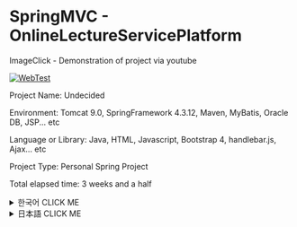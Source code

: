 # SpringMVC - OnlineLectureServicePlatform

ImageClick - Demonstration of project via youtube

[![WebTest](http://img.youtube.com/vi/OUt0UI3mrNM/0.jpg)](http://www.youtube.com/watch?v=OUt0UI3mrNM "WebTest")

Project Name: Undecided

Environment: Tomcat 9.0, SpringFramework 4.3.12, Maven, MyBatis, Oracle DB, JSP... etc

Language or Library: Java, HTML, Javascript, Bootstrap 4, handlebar.js, Ajax... etc

Project Type: Personal Spring Project

Total elapsed time: 3 weeks and a half

<details><summary>한국어 CLICK ME</summary>
<p>


## 개발동기

![alt text](https://github.com/Saimoon13/myProject2/blob/master/web/resources/imgForPort/01.png?raw=true)
```diff
+ 좌 - 유명 인터넷 강의 플랫폼 Udacity, 우 - 학교 토론 스레드 게시판
```

프로젝트 당시 HTML의 활용 수준이 미흡하다는 것을 깨닫고 udacity에서 제공하던 무료 HTML 강좌를 듣고 있었습니다.
그와 동시에 대학교 마지막 학기의 수업이 인터넷 강의로 진행되는 것이었는데, 이 강의 내용은
영어 동영상 강의를 듣고, 영어로 토론을 진행하는 것이었습니다.

기관에서 교육을 받으면서 udacity처럼 동영상 서비스를 제공하면서
스레드 형식의 게시판으로 정보 공유, 토론을 하면 좋겠다는 생각에
이 둘을 합쳐보고 싶다는 생각에 사이트를 만들게 되었습니다.


## 구성
&nbsp;
* 메인화면

![alt text](https://github.com/Saimoon13/myProject2/blob/master/web/resources/imgForPort/02.png)
**1: 기본적인 서비스를 제공하는 탭입니다.**

Lecture는 강의 서비스를 제공하는 페이지

Discuss는 강의와 관련된 토론 게시판입니다.



**2: 회원을 관리하는 탭입니다.**

Bootstrap4 Modal 템플릿을 사용하였으며
세션을 통한 로그인 방식입니다.

![alt text](https://github.com/Saimoon13/myProject2/blob/master/web/resources/imgForPort/03.png)

Jsp를 이용하여 로그인 시변화하도록 구현되어있습니다.

**3: 클릭 시 각 난이도에 해당하는 lecture 부분으로 이동합니다.**

offset 메소드를 이용하여, 이동하게끔 click 속성을 부여했습니다.

&nbsp;
* 회원가입 Modal 입니다.

![alt text](https://github.com/Saimoon13/myProject2/blob/master/web/resources/imgForPort/04.png)

**1: 회원 정보를 입력받는 곳입니다.**

정규표현식 코드로 View에서 들어오는 데이터를 솎아냅니다.

정규표현식을 통과하지 못하거나, 입력데이터가 부족할 시 **2** 에 해당되는 메시지가 뜹니다.

&nbsp;
* 동영상 서비스 lecture 탭입니다.

![alt text](https://github.com/Saimoon13/myProject2/blob/master/web/resources/imgForPort/05.png)

**1: 탭으로 각 난이도에 해당하는 뷰로 스크롤 이동이 가능합니다.**

**2: 구체적 강의 페이지입니다. 클릭 시 Modal 팝업이 뜹니다.**

&nbsp;
* 강의 모달입니다.

![alt text](https://github.com/Saimoon13/myProject2/blob/master/web/resources/imgForPort/06.png)

**1: Oracle DB에서 가져온 강의 정보입니다.**

**2:페이지 이벤트입니다.**

Enroll 버튼으로 강의 서비스 제공 페이지로 넘어갑니다.

Discuss 버튼은 강의 정보의 페이지로 넘어갑니다.

&nbsp;
* 강의 서비스 제공 페이지입니다.

![alt text](https://github.com/Saimoon13/myProject2/blob/master/web/resources/imgForPort/07.png)

**1: 강의의 소분류입니다.**

강의마다 하나의 동영상 url을 포함한 정보를 지니고 있습니다.

**2: Side-navigation bar를 여닫는 버튼입니다.**

**3: DB에서 가져온 youtube url을 iframe으로 서비스 제공합니다.**

&nbsp;
* 토론 게시판입니다.

![alt text](https://github.com/Saimoon13/myProject2/blob/master/web/resources/imgForPort/08.png)

**1: 강의의 난이도 별로 분류되어있습니다.**

**2: Spring WebSocket을 이용한 접속자 로그인 정보입니다.**

로그인 중인 데이터 정보를 표기합니다. 위 사진에서는 admin 계정으로 로그인되어있기에 자기 자신만 표시되었습니다.
DB에서 읽어온 통계정보와 최근 3일 이내의 신회원 정보를 표기합니다.

&nbsp;
* 과목 별 게시판입니다.

![alt text](https://github.com/Saimoon13/myProject2/blob/master/web/resources/imgForPort/09.png)

**1: 게시판 메뉴입니다.** 

댓글 조회수 마지막 댓글자 정보등이 표기됩니다.

**2: 검색창입니다.** 

제목, 내용, 작성자 필터로 검색이 가능합니다.

**3: 새 글 쓰기 버튼입니다.** 

로그인 되어 있을 때만 활성화됩니다.

&nbsp;
* 게시글 페이지 입니다.

![alt text](https://github.com/Saimoon13/myProject2/blob/master/web/resources/imgForPort/10.png)

**1: 게시글 내용입니다.** 

로그인 사용자가 작성자 본인이라면 3처럼 수정, 삭제 탭이 활성화 됩니다.

**2: 게시글의 스레드 댓글입니다.** 

handlebar.js 라이브러리로 구현되어 있습니다.

**3: 로그인 사용자가 댓글 작성자라면 수정, 삭제 버튼이 확성화됩니다.**


&nbsp;
##  만들기 전에 구상했던 점과 다르게 구현된 점들

프로젝트를 시작하기 전에 정말 간단하게 개요 ppt를 만들었습니다.

대략적으로 구상을 해놓았습니다.

밑에서도 차이점을 설명하기 위해 사용하겠지만

그래도 전체를 보고싶으신 분들은 밑 주소를 참고해주세요.

https://www.slideshare.net/yuwonkyun/spring-overview-roughly

&nbsp;
![alt text](https://github.com/Saimoon13/myProject2/blob/master/web/resources/imgForPort/changed/001.png?raw=true)
 
자유게시판을 만들려했는데

동영상 서비스 제공 플랫폼에서 자유 게시판이 있다는 것이 어색했다고 느꼈습니다.

자유게시판을 지우고, 토론 게시판을 만들기로 했습니다.

&nbsp;
![alt text](https://github.com/Saimoon13/myProject2/blob/master/web/resources/imgForPort/changed/002.png?raw=true)

Ajax를 이용하여 모든 input의 데이테를 확인하여

'중복된 아이디입니다.' 라는 식으로 사용하려 했지만

정규표현식을 이용한 view의 활용만으로 필터처리를 했습니다.

&nbsp;
![alt text](https://github.com/Saimoon13/myProject2/blob/master/web/resources/imgForPort/changed/003.png?raw=true)

자유 게시판이 사라져서 쓸모없는 부분이 되어버렸습니다. 전부 지우고

토론 게시판으로 리모델링 돼었습니다.

&nbsp;
![alt text](https://github.com/Saimoon13/myProject2/blob/master/web/resources/imgForPort/changed/004.png?raw=true)

난이도를 아코디언 같은 Jquery UI로 처리하려고 했으나

사용자의 입장에서 클릭 같은 이벤트를 발생시켜야만 컨텐츠가 보인다는 것은 매우 불편할 것이라고 생각해

offset을 이용한 스크롤 버튼을 만들어놓고

모든 강의를 한페이지에 표현하기로 했습니다.

&nbsp;
![alt text](https://github.com/Saimoon13/myProject2/blob/master/web/resources/imgForPort/changed/005.png?raw=true)

자유 게시판이 사라지고 토론게시판으로 만들어졌기에

검색게시판은 토론 게시판에 포함되어 있어 기능 자체가 필요가 없어졌습니다.

때문에 사라졌습니다.

&nbsp;
![alt text](https://github.com/Saimoon13/myProject2/blob/master/web/resources/imgForPort/changed/006.png?raw=true)

lecture comment 기능을 만들 시 DIscuss 에 토론 기능을 집중시키는 의도가 희석될 수 있다는 생각이 들었습니다.

Udacity에서도 video coment는 사용하지 않는 점을 생각해 기능을 삭제했습니다.


&nbsp;
## 프로젝트를 마무리하면서 느낀점

&nbsp;
먼저 DB에 대해 느낀점이 많습니다. 아래는 제가 만든 DB의 erd 입니다.

![alt text](https://github.com/Saimoon13/myProject2/blob/master/web/resources/imgForPort/erd.png?raw=true)

프로젝트를 완성 후 데이터보에스 erd를 만들면서 느낀점은 중복되는 부분이 너무많다는 것입니다.

lid(과목 아이디), lname(과목 이름) 등 과목정보는 과반 이상의 테이블에서 사용하고 있습니다.


객체 지향 언어에서는 상속을 통해서 코드의 중복을 최소화 할 수 있습니다.

하지만 데이터베이스는 상속이 없는 것으로 알고 있습니다. 

다른 사람에게 묻고 조사해서 데이터베이스는 릴레이션을 이용해서 

중복을 최소화 할 수 있다는 사실을 알았지만 구체적 활용 방도는 모르는 채입니다. 


또한 youtube url의 처리 때문에 이 로우들을 키(key) 처리도 하지 못한 점도 굉장히 신경스입니다

데이터베이스 설계 능력이 부족함을 통감하였고, 더 공부해서 다음에는 더 치밀한 구성으로 진행해야할 필요성을 느꼈습니다.

&nbsp;
&nbsp;
마지막으로 혼자 프로젝트를 마무리하면서 느낀 가장 큰 점은 모르는 점을 혼자 조사해야한다는 점을 느꼈습니다.

지도 선생님의 아래에서 그룹프로젝트를 진행하면 모르는 것은 팀원들에게 묻거나

그래도 해결되지 않으면, 지도 선생님께 물으면 됩니다. 하지만 혼자 준비하게 되면 그럴 수 없는 것이 가장 힘들었습니다.

**'이게 이렇게 하면 될거같은데 왜 안되지?' **
 
라는 의문을 해결하기 위해 stackoverflow 등 웹 사이트를 적극 활용하여

찾아도 모르는 것이 생기면 직접 질문을 하기도 하였습니다.

 

이러한 경험으로 가르쳐주는 지도자 없이 스스로 해결하는 방법을 배우는 한편

지도자의 중요성을 다시금 깨닫는 좋은 경험이었습니다.


</p>
</details>

<details><summary>日本語 CLICK ME</summary>
<p>




## 開発の動機
![alt text](https://github.com/Saimoon13/myProject2/blob/master/web/resources/imgForPort/01.png?raw=true)
```diff
+左 - 有名インターネット講義プラットフォームUdacity、右 - 学校のディスカッションスレッド掲示板
```

プロジェクト当時HTMLスキルレベルが良くないと思い、udacityで提供するのHTML講座を受けていました。
その時期、大学４年のネット授業も受けていました、この講義の内容は、
英語のビデオ講義を見て、掲示板で英語を使って議論することでした。

機関で教育を受けている時、教育生たちが授業を受けて分からないことに苦労しているところをよく見ました。
先生は一人のため、時間の制約もあり全ての生徒の質問に答えることは難しいかったのです。

英語が上手で英語のウェブを探し、解決する人もいたですが、国内ではそういうIT情報がよく集まる
ウェブサイトが見つかりませんでした。

このため私はその時に受けていた、映像の授業と学校の講義を合わせたらこういう悩みが解決できるかも知れないと思いました。
単なる映像提供のサービスではなく、その映像を見て疑問に思ったこと、もっといい情報をディスカッションするそういうウェブサイトです。
互いに知らないことを教え会い、相乗効果を作る出すことができるホームページと思いました。

このため、二つのサイトを参考として開発に取り組むことにしました。


## 構成
&nbsp;
* メイン

![alt text](https://github.com/Saimoon13/myProject2/blob/master/web/resources/imgForPort/02.png)
**1: 基本的サービスを提供する処です.**

Lectureは講義サービスを提供するページ

Discussは講義と関連する掲示板です。



**2: 会員を管理する処です。**

Bootstrap4 Modalテンプレートを使用しました。
セッションを通じたログイン方法です。

![alt text](https://github.com/Saimoon13/myProject2/blob/master/web/resources/imgForPort/03.png)

Jspを使うログイン時、変化するように作られています。

**3：クリックし、各難易度に対応するlecture部分に移動します。**

offsetメソッドを使い、移動するようclick属性を付与しました。

&nbsp;
* 会員登録Modalです。

![alt text](https://github.com/Saimoon13/myProject2/blob/master/web/resources/imgForPort/04.png)

**1: 会員情報の入力する処です。**

正規表現のコードでViewからの着信データを検査します。

正規表現を通過しない場合や、入力データが満たされない時**2**に該当するメッセージが表示されます。

&nbsp;
* 映像サービスlectureです。

![alt text](https://github.com/Saimoon13/myProject2/blob/master/web/resources/imgForPort/05.png)

**1: 各難易度に対応するスクロールに移動します。**

**2: 講義のページです。クリック時、Modalポップアップが表示されます。**

&nbsp;
* 講義モーダルです。

![alt text](https://github.com/Saimoon13/myProject2/blob/master/web/resources/imgForPort/06.png)

**1: Oracle DBから取得した講義情報です。**

**2:ページイベントです。**

Enrollボタン：講義サービス提供のページに進みます。

Discussボタン：講義情報のページに進みます。

&nbsp;
* 講義サービス提供のページです。

![alt text](https://github.com/Saimoon13/myProject2/blob/master/web/resources/imgForPort/07.png)

**1: 講義の小分類です。**

講義ごとに1つの映像urlを含む情報を持っています。

**2: Side-navigation barを開閉するボタンです。**

**3: DBから取得したyoutube urlをiframeを使って映像を映します**

&nbsp;
* ディスカッション掲示板です。

![alt text](https://github.com/Saimoon13/myProject2/blob/master/web/resources/imgForPort/08.png)

**1: 講義の難易度別に分類されています。**

**2: Spring WebSocketを利用して、接続者のログイン情報を現れます。**

ログイン中のデータの情報を表記します。
上の写真では、adminアカウントでログインしているので、adminだけが表示されました。
DBから読み取った統計情報と、過去3日以内の新会員情報を表記します。

&nbsp;
* 科目別掲示板です。

![alt text](https://github.com/Saimoon13/myProject2/blob/master/web/resources/imgForPort/09.png)

**1: 掲示板の書き込みです。** 

作成した人のIDや、最後のコメントの人などの情報が表記されます。

**2: 検索機能です。** 

タイトル、内容、作成者フィルタで検索が可能です。

**3: 新しい書き込みのボタンです。** 

ログインしている場合にのみ有効になります。

&nbsp;
* スレッドのページです。

![alt text](https://github.com/Saimoon13/myProject2/blob/master/web/resources/imgForPort/10.png)

**1: スレッドのページです。**

ログインユーザーが作成者本人であれば、「3」と同じく変更、削除、ボタンがアクティブになります。

**2: スレッドのコメントです。**

handlebar.jsライブラリを使い実装されています。

**3: ログインユーザーがコメントの作成者であれば、変更、削除ボタンがアクティブになります。**


&nbsp;
##  作成する前の構想との違い

プロジェクトを開始する前に、本当に簡単に概要pptを作成しました。

大まかに構想をしてました。

下でも違いを説明するために使用するが

それでも全体をご覧になりたい方は、下のアドレスをご参照してください。

https://www.slideshare.net/yuwonkyun/spring-overview-roughly

&nbsp;
![alt text](https://github.com/Saimoon13/myProject2/blob/master/web/resources/imgForPort/changed/001.png?raw=true)
 
始めは、どんなお題でも書き込むことが出来る自由掲示板を作成しようと思いました。

しかし、映像サービス提供プラットフォームで自由掲示板があることがぎこちなく感じました。

それで自由掲示板を消して、ディスカッション掲示板を作ることにしました。

&nbsp;
![alt text](https://github.com/Saimoon13/myProject2/blob/master/web/resources/imgForPort/changed/002.png?raw=true)

Ajaxを利用して、すべてのinputのデータを確認して

「重複したIDです。」という風に使用しようとしましたが、

正規表現を利用したviewの活用だけでフィルタ処理をしました。

&nbsp;
![alt text](https://github.com/Saimoon13/myProject2/blob/master/web/resources/imgForPort/changed/003.png?raw=true)

自由掲示板が消えて無駄な部分になってしまいました。

全て排除し、ディスカッション掲示板に改造しました。

&nbsp;
![alt text](https://github.com/Saimoon13/myProject2/blob/master/web/resources/imgForPort/changed/004.png?raw=true)

難易度をアコーディオンのようなJquery UIを使い処理しようとしましたが、

ユーザーの立場で考えてみると
クリックのイベントを発生してこそコンテンツが見えるということは非常に不便だと思いました。

それで、offsetを利用したスクロールボタンを作っておいて
すべての講義をページに表現するようにしました。

&nbsp;
![alt text](https://github.com/Saimoon13/myProject2/blob/master/web/resources/imgForPort/changed/005.png?raw=true)

自由掲示板が消えディスカッション掲示板が作られたので

検索機能は掲示板に含まれており、機能自体が必要がなくなりました。

このため機能が消えました。

&nbsp;
![alt text](https://github.com/Saimoon13/myProject2/blob/master/web/resources/imgForPort/changed/006.png?raw=true)

lecture comment機能を作成する際、DIscussにディスカッション機能を集中させる意図が希釈される機能性があると思いました。

Udacityもvideo comentは使用しておりません。その点を考え、機能を削除しました。


&nbsp;
## プロジェクトを仕上げながら感じたこと

&nbsp;
まず、DBに対して感じたことがあります。以下は私が作ったDBのerdです。

![alt text](https://github.com/Saimoon13/myProject2/blob/master/web/resources/imgForPort/erd.png?raw=true)

プロジェクトを完成した後、データベースerdを作りながら感じた点は、
重複している部分があまりにも多いということです。

lid（科目名）、lname（科目名）などの科目については、過半以上のテーブルで使用されています。


オブジェクト指向言語では、継承を使ってコードの重複を最小限に抑えることができます。

しかし、データベースは継承がありません。

他の人に聞いて調査してデータベースはリレーションを利用して

重複を最小限に抑えることができるという事実を知りましたが、具体的に活用戦略はわからないままです。


また、youtube urlの処理のためには、キー（key）の処理しなかった点も非常に気になります。

データベースの設計能力がないことを痛感し、
勉強して今度はより緻密な構成を作るよう努力しようと思いました。

&nbsp;
&nbsp;
最後に、一人でプロジェクトを仕上げながらよく思った点は知らないことを一人で調査する必要がないという点です。

先生の下でグループプロジェクトを進める時は、わからないことはチームメンバーに尋ねたり
それでも解決しない場合は、先生に聞くことができます。
しかし、一人で準備すれば、そのことができない点が大変でした。

**'このやり方でできると思ってのに、なんで出来ないんだ？'**
 
という疑問を解決するためにstackoverflowなどのウェブサイトを積極的に活用しました。
探してもわからない場合は直接質問をしました。

このような経験で、教えてくれる指導者なしで自ら解決する方法を学ぶ一方、
先生の重要性を再び実感しました。


</p>
</details>
